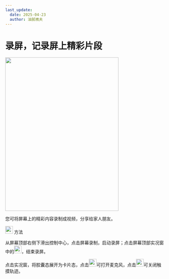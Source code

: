 ```yaml
---
last_update:
  date: 2025-04-23
  author: 油腻樵夫
---
```


# 录屏，记录屏上精彩片段

<img src="https://tips-p01-drcn.dbankcdn.cn/MODEL/EMUI/C00B030/resource/card/202512031Znvtc/zh-cn/image/figure/10044780_f001_ScreenRecord.png" width="360" height="486"/>


您可将屏幕上的精彩内容录制成视频，分享给家人朋友。

<img src="https://tips-p01-drcn.dbankcdn.cn/MODEL/EMUI/C00B030/resource/card/202503041becsx/zh-cn/image/common/buttons/fig_method.png" width="24" height="24"/> 方法

从屏幕顶部右侧下滑出控制中心，点击屏幕录制，启动录屏；点击屏幕顶部实况窗中的<img src="https://tips-p01-drcn.dbankcdn.cn/MODEL/EMUI/C00B030/resource/card/202512031Znvtc/zh-cn/image/common/buttons/fig_record_stop.png" width="24" height="24"/>，结束录屏。

点击实况窗，将胶囊态展开为卡片态，点击<img src="https://tips-p01-drcn.dbankcdn.cn/MODEL/EMUI/C00B030/resource/card/202512031Znvtc/zh-cn/image/common/buttons/mic_slash_fill-01.png" width="24" height="24"/>可打开麦克风，点击<img src="https://tips-p01-drcn.dbankcdn.cn/MODEL/EMUI/C00B030/resource/card/202512031Znvtc/zh-cn/image/common/buttons/hand_point_up_tap_fill-01.png" width="24" height="24"/>可关闭触摸轨迹。
